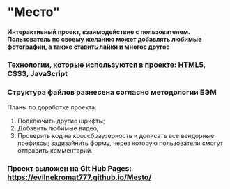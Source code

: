 # "Место"

#### Интерактивный проект, взаимодействие с пользователем. Пользователь по своему желанию может добавлять любимые фотографии, а также ставить лайки и многое другое

### Технологии, которые используются в проекте: HTML5, CSS3, JavaScript
### Структура файлов разнесена согласно методологии БЭМ

Планы по доработке проекта:

1. Подключить другие шрифты;
2. Добавить любимые видео;
3. Проверить код на кроссбраузерность и дописать все вендорные префиксы;
   задизайнить форму, через которую пользователи смогут отправить комментарий.

### Проект выложен на Git Hub Pages: https://evilnekromat777.github.io/Mesto/


